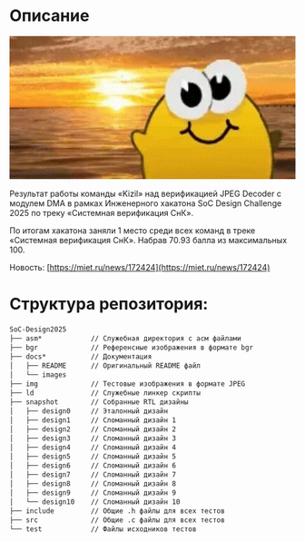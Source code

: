 # Описание

![ ](/img/sticker.gif)

Результат работы команды «Kizil» над верификацией JPEG Decoder с модулем DMA в рамках Инженерного хакатона SoC Design Challenge 2025 по треку «Системная верификация СнК».

По итогам хакатона заняли 1 место среди всех команд в треке «Системная верификация СнК». Набрав 70.93 балла из максимальных 100.

Новость: [https://miet.ru/news/172424](https://miet.ru/news/172424)

# Структура репозитория:

```
SoC-Design2025
├── asm*            // Служебная директория с асм файлами
├── bgr             // Референсные изображения в формате bgr
├── docs*           // Документация
│   ├── README      // Оригинальный README файл
│   └── images
├── img             // Тестовые изображения в формате JPEG
├── ld              // Служебные линкер скрипты 
├── snapshot        // Собранные RTL дизайны
│   ├── design0     // Эталонный дизайн 
│   ├── design1     // Сломанный дизайн 1
│   ├── design2     // Сломанный дизайн 2
│   ├── design3     // Сломанный дизайн 3
│   ├── design4     // Сломанный дизайн 4
│   ├── design5     // Сломанный дизайн 5
│   ├── design6     // Сломанный дизайн 6
│   ├── design7     // Сломанный дизайн 7
│   ├── design8     // Сломанный дизайн 8
│   ├── design9     // Сломанный дизайн 9
│   └── design10    // Сломанный дизайн 10
├── include         // Общие .h файлы для всех тестов
├── src             // Общие .с файлы для всех тестов
└── test            // Файлы исходников тестов
